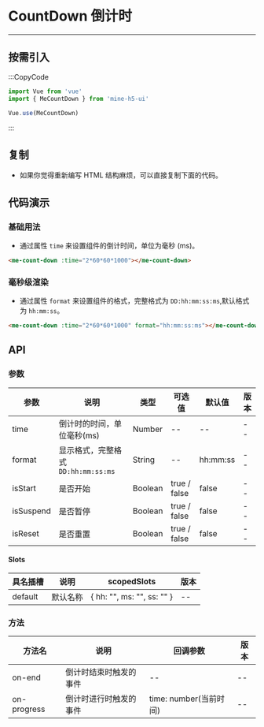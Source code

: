 # CountDown 倒计时

---

## 按需引入

:::CopyCode

```JavaScript
import Vue from 'vue'
import { MeCountDown } from 'mine-h5-ui'

Vue.use(MeCountDown)
```

:::

## 复制

- 如果你觉得重新编写 HTML 结构麻烦，可以直接复制下面的代码。

## 代码演示

### 基础用法

- 通过属性 `time` 来设置组件的倒计时间，单位为毫秒 (ms)。

```HTML
<me-count-down :time="2*60*60*1000"></me-count-down>
```

### 毫秒级渲染

- 通过属性 `format` 来设置组件的格式，完整格式为 `DD:hh:mm:ss:ms`,默认格式为 `hh:mm:ss`。

```HTML
<me-count-down :time="2*60*60*1000" format="hh:mm:ss:ms"></me-count-down>
```

## API

### 参数

| 参数      | 说明                                | 类型    | 可选值       | 默认值   | 版本 |
| --------- | ----------------------------------- | ------- | ------------ | -------- | ---- |
| time      | 倒计时的时间，单位毫秒(ms)          | Number  | --           | --       | --   |
| format    | 显示格式，完整格式 `DD:hh:mm:ss:ms` | String  | --           | hh:mm:ss | --   |
| isStart   | 是否开始                            | Boolean | true / false | false    | --   |
| isSuspend | 是否暂停                            | Boolean | true / false | false    | --   |
| isReset   | 是否重置                            | Boolean | true / false | false    | --   |

#### Slots

| 具名插槽 | 说明     | scopedSlots                | 版本 |
| -------- | -------- | -------------------------- | ---- |
| default  | 默认名称 | { hh: "", ms: "", ss: "" } | --   |

### 方法

| 方法名      | 说明                   | 回调参数               | 版本 |
| ----------- | ---------------------- | ---------------------- | ---- |
| on-end      | 倒计时结束时触发的事件 | --                     | --   |
| on-progress | 倒计时进行时触发的事件 | time: number(当前时间) | --   |
